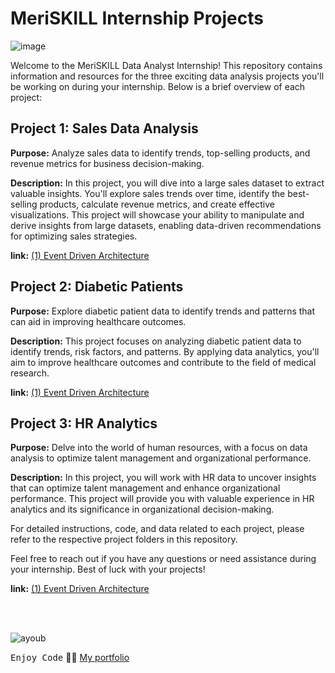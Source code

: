 # MeriSKILL Internship Projects
![image](https://github.com/Ayoub-etoullali/MeriSKILL-Internship/assets/92756846/3c027aff-4d10-4803-ae10-961eb54178db)

Welcome to the MeriSKILL Data Analyst Internship! This repository contains information and resources for the three exciting data analysis projects you'll be working on during your internship. Below is a brief overview of each project:

## Project 1: Sales Data Analysis

**Purpose:** Analyze sales data to identify trends, top-selling products, and revenue metrics for business decision-making.

**Description:** In this project, you will dive into a large sales dataset to extract valuable insights. You'll explore sales trends over time, identify the best-selling products, calculate revenue metrics, and create effective visualizations. This project will showcase your ability to manipulate and derive insights from large datasets, enabling data-driven recommendations for optimizing sales strategies.

**link:**
<a href="https://github.com/Ayoub-etoullali/Practical-Activities-Parallel-Processing-BigData/tree/main/TP1">
    (1) Event Driven Architecture 
  </a>

## Project 2: Diabetic Patients

**Purpose:** Explore diabetic patient data to identify trends and patterns that can aid in improving healthcare outcomes.

**Description:** This project focuses on analyzing diabetic patient data to identify trends, risk factors, and patterns. By applying data analytics, you'll aim to improve healthcare outcomes and contribute to the field of medical research.

**link:**
<a href="https://github.com/Ayoub-etoullali/Practical-Activities-Parallel-Processing-BigData/tree/main/TP1">
    (1) Event Driven Architecture 
  </a>
  
## Project 3: HR Analytics

**Purpose:** Delve into the world of human resources, with a focus on data analysis to optimize talent management and organizational performance.

**Description:** In this project, you will work with HR data to uncover insights that can optimize talent management and enhance organizational performance. This project will provide you with valuable experience in HR analytics and its significance in organizational decision-making.

For detailed instructions, code, and data related to each project, please refer to the respective project folders in this repository.

Feel free to reach out if you have any questions or need assistance during your internship. Best of luck with your projects!

**link:**
<a href="https://github.com/Ayoub-etoullali/Practical-Activities-Parallel-Processing-BigData/tree/main/TP1">
    (1) Event Driven Architecture 
  </a> <br> <br>

<br>

![ayoub](https://user-images.githubusercontent.com/92756846/220727344-dbb21e84-4584-4055-bde5-a3c90a64a618.jpg)

<kbd>Enjoy Code</kbd> 👨‍💻
[My portfolio](https://ayoub-etoullali.netlify.app/)
